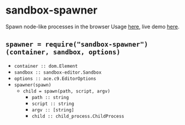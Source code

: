 # sandbox-spawner

Spawn node-like processes in the browser
Usage [here](/demo), live demo [here](https://cdn.rawgit.com/lachrist/sandbox-spawner/a17294b8/demo/index.html).

## `spawner = require("sandbox-spawner")(container, sandbox, options)`

* `container :: dom.Element`
* `sandbox :: sandbox-editor.Sandbox`
* `options :: ace.c9.EditorOptions`
* `spawner(spawn)`
  * `child = spawn(path, script, argv)`
    * `path :: string`
    * `script :: string`
    * `argv :: [string]`
    * `child :: child_process.ChildProcess`
